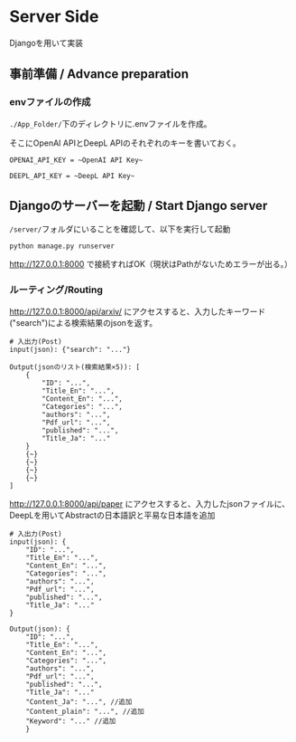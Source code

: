 # Server Side

Djangoを用いて実装
## 事前準備 / Advance preparation
<!-- ### 仮想環境の準備
#### pip
`conda_requirements.txt`に記載のpythonライブラリをinstall.

pipでインストール
````
pip install -r conda_requirements.txt
````

#### conda
`conda_requirements.yaml`を用いてinstall.
````
conda env create -f conda_requirements.yaml 
```` -->

### envファイルの作成
`./App_Folder/`下のディレクトリに.envファイルを作成。

そこにOpenAI APIとDeepL APIのそれぞれのキーを書いておく。
````
OPENAI_API_KEY = ~OpenAI API Key~

DEEPL_API_KEY = ~DeepL API Key~
````

## Djangoのサーバーを起動 / Start Django server
`/server/`フォルダにいることを確認して、以下を実行して起動
````
python manage.py runserver
````

http://127.0.0.1:8000
で接続すればOK（現状はPathがないためエラーが出る。）

### ルーティング/Routing

http://127.0.0.1:8000/api/arxiv/
にアクセスすると、入力したキーワード("search")による検索結果のjsonを返す。
````
# 入出力(Post)
input(json): {"search": "..."}

Output(jsonのリスト(検索結果×5)): [
    {
        "ID": "...", 
        "Title_En": "...", 
        "Content_En": "...", 
        "Categories": "...", 
        "authors": "...", 
        "Pdf_url": "...", 
        "published": "...", 
        "Title_Ja": "..."
    }
    {~}
    {~}
    {~}
    {~}
]
````

http://127.0.0.1:8000/api/paper
にアクセスすると、入力したjsonファイルに、DeepLを用いてAbstractの日本語訳と平易な日本語を追加

````
# 入出力(Post)
input(json): {
    "ID": "...", 
    "Title_En": "...",
    "Content_En": "...", 
    "Categories": "...", 
    "authors": "...", 
    "Pdf_url": "...", 
    "published": "...", 
    "Title_Ja": "..."
}

Output(json): {
    "ID": "...", 
    "Title_En": "...",
    "Content_En": "...", 
    "Categories": "...", 
    "authors": "...", 
    "Pdf_url": "...", 
    "published": "...", 
    "Title_Ja": "..."
    "Content_Ja": "...", //追加
    "Content_plain": "...", //追加
    "Keyword": "..." //追加
    }
````
